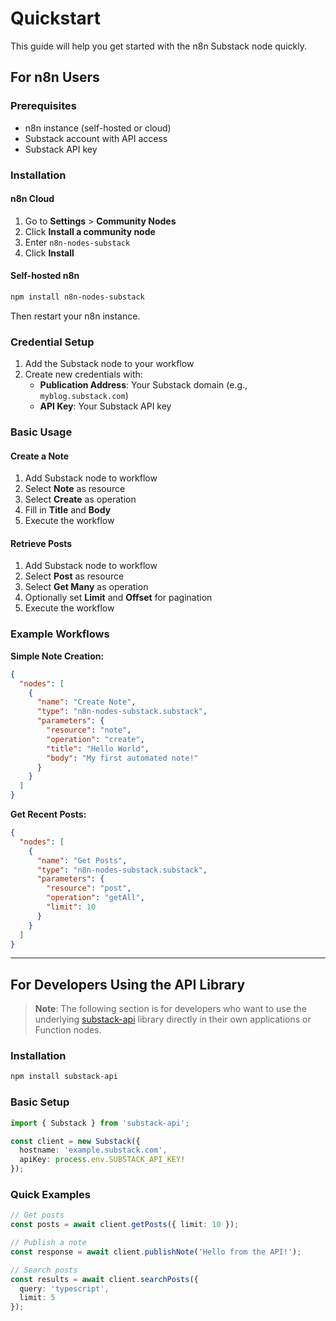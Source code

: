# Quickstart

This guide will help you get started with the n8n Substack node quickly.

## For n8n Users

### Prerequisites

- n8n instance (self-hosted or cloud)
- Substack account with API access
- Substack API key

### Installation

#### n8n Cloud
1. Go to **Settings** > **Community Nodes**
2. Click **Install a community node**
3. Enter `n8n-nodes-substack`
4. Click **Install**

#### Self-hosted n8n
```bash
npm install n8n-nodes-substack
```
Then restart your n8n instance.

### Credential Setup

1. Add the Substack node to your workflow
2. Create new credentials with:
   - **Publication Address**: Your Substack domain (e.g., `myblog.substack.com`)
   - **API Key**: Your Substack API key

### Basic Usage

#### Create a Note

1. Add Substack node to workflow
2. Select **Note** as resource
3. Select **Create** as operation
4. Fill in **Title** and **Body**
5. Execute the workflow

#### Retrieve Posts

1. Add Substack node to workflow
2. Select **Post** as resource
3. Select **Get Many** as operation
4. Optionally set **Limit** and **Offset** for pagination
5. Execute the workflow

### Example Workflows

**Simple Note Creation:**
```json
{
  "nodes": [
    {
      "name": "Create Note",
      "type": "n8n-nodes-substack.substack",
      "parameters": {
        "resource": "note",
        "operation": "create",
        "title": "Hello World",
        "body": "My first automated note!"
      }
    }
  ]
}
```

**Get Recent Posts:**
```json
{
  "nodes": [
    {
      "name": "Get Posts",
      "type": "n8n-nodes-substack.substack",
      "parameters": {
        "resource": "post",
        "operation": "getAll",
        "limit": 10
      }
    }
  ]
}
```

---

## For Developers Using the API Library

> **Note**: The following section is for developers who want to use the underlying [substack-api](https://www.npmjs.com/package/substack-api) library directly in their own applications or Function nodes.

### Installation

```bash
npm install substack-api
```

### Basic Setup

```typescript
import { Substack } from 'substack-api';

const client = new Substack({
  hostname: 'example.substack.com',
  apiKey: process.env.SUBSTACK_API_KEY!
});
```

### Quick Examples

```typescript
// Get posts
const posts = await client.getPosts({ limit: 10 });

// Publish a note
const response = await client.publishNote('Hello from the API!');

// Search posts
const results = await client.searchPosts({
  query: 'typescript',
  limit: 5
});
```
